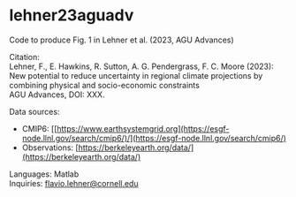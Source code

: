 # lehner23aguadv

Code to produce Fig. 1 in Lehner et al. (2023, AGU Advances)
  
Citation:  
Lehner, F., E. Hawkins, R. Sutton, A. G. Pendergrass, F. C. Moore (2023):  
New potential to reduce uncertainty in regional climate projections by combining physical and socio-economic constraints  
AGU Advances, DOI: XXX. 
  
Data sources: 
  - CMIP6: [[https://www.earthsystemgrid.org](https://esgf-node.llnl.gov/search/cmip6/)/](https://esgf-node.llnl.gov/search/cmip6/)
  - Observations: [https://berkeleyearth.org/data/](https://berkeleyearth.org/data/)  

Languages: Matlab  
Inquiries: flavio.lehner@cornell.edu

